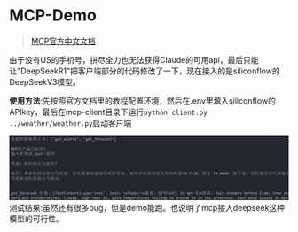 # MCP-Demo
> [MCP官方中文文档](https://mcp-docs.cn/quickstart/server)

由于没有US的手机号，拼尽全力也无法获得Claude的可用api，最后只能让"DeepSeekR1"把客户端部分的代码修改了一下，现在接入的是siliconflow的DeepSeekV3模型。

**使用方法**:先按照官方文档里的教程配置环境，然后在.env里填入siliconflow的APIkey，最后在mcp-client目录下运行`python client.py ../weather/weather.py`启动客户端

![test](image.png)
测试结果:虽然还有很多bug，但是demo能跑。也说明了mcp接入deepseek这种模型的可行性。